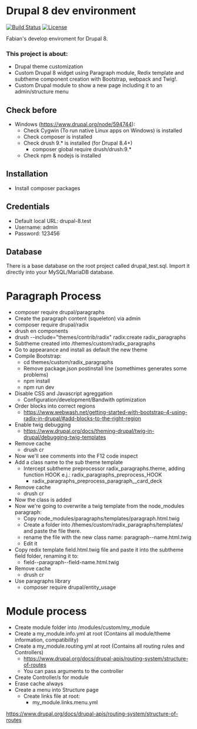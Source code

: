 # Drupal 8 dev environment

[![Build Status](https://travis-ci.com/async-rs/async-std.svg?branch=master)](https://travis-ci.com/async-rs/async-std)
[![License](https://img.shields.io/badge/license-MIT%2FApache--2.0-blue.svg)](https://github.com/async-rs/async-std)

Fabian's develop enviroment for Drupal 8.

### This project is about:
- Drupal theme customization
- Custom Drupal 8 widget using Paragraph module, Redix template and subtheme component creation with Bootstrap, webpack and Twig!.
- Custom Drupal module to show a new page including it to an admin/structure menu 

## Check before
- Windows (https://www.drupal.org/node/594744):
    - Check Cygwin (To run native Linux apps on Windows) is installed
    - Check composer is installed
    - Check drush 9.* is installed (for Drupal 8.4+)
        - composer global require drush/drush:9.*
    - Check npm & nodejs is installed

## Installation
- Install composer packages

## Credentials
- Default local URL: drupal-8.test
- Username: admin
- Password: 123456

## Database
There is a base database on the root project called drupal_test.sql. Import it directly into your MySQL/MariaDB database.

# Paragraph Process
- composer require drupal/paragraphs
- Create the paragraph content (squeleton) via admin
- composer require drupal/radix
- drush en components
- drush --include="themes/contrib/radix" radix:create radix_paragraphs
- Subtheme created into /themes/custom/radix_paragraphs
- Go to appearance and install as default the new theme
- Compile Bootstrap:
    - cd themes/custom/radix_paragraphs
    - Remove package.json postinstall line (somethimes generates some problems)
    - npm install
    - npm run dev
- Disable CSS and Javascript agreggation
    - Configuration/development/Bandwith optimization
- Order blocks into correct regions
    - https://www.webwash.net/getting-started-with-bootstrap-4-using-radix-in-drupal/#add-blocks-to-the-right-region
- Enable twig debugging
    - https://www.drupal.org/docs/theming-drupal/twig-in-drupal/debugging-twig-templates
- Remove cache
    - drush cr
- Now we'll see comments into the F12 code inspect
- Add a class name to the sub theme template
    - Intercept subtheme preprocessor radix_paragraphs.theme, adding function HOOK e.j.: radix_paragraphs_preprocess_HOOK
        - radix_paragraphs_preprocess_paragraph__card_deck
- Remove cache
    - drush cr
- Now the class is added
- Now we're going to overwrite a twig template from the node_modules paragraph:
    - Copy node_modules/paragraphs/templates/paragraph.html.twig
    - Create a folder into /themes/custom/radix_paragraphs/templates/ and paste the file there.
    - rename the file with the new class name: paragraph--name.html.twig
    - Edit it
- Copy redix template field.html.twig file and paste it into the subtheme field folder, renaming it to: 
    - field--paragraph--field-name.html.twig
- Remove cache
    - drush cr
- Use paragraphs library
    - composer require drupal/entity_usage

# Module process
- Create module folder into /modules/custom/my_module
- Create a my_module.info.yml at root (Contains all module/theme information, compatibility)
- Create a my_module.routing.yml at root (Contains all routing rules and Controllers)
    - https://www.drupal.org/docs/drupal-apis/routing-system/structure-of-routes
    - You can pass arguments to the controller
- Create Controller/s for module
- Erase cache always
- Create a menu into Structure page
    - Create links file at root:
        - my_module.links.menu.yml


https://www.drupal.org/docs/drupal-apis/routing-system/structure-of-routes
